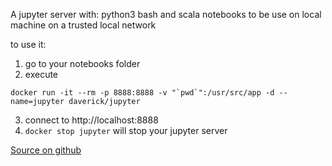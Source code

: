 A jupyter server with: python3 bash and scala notebooks to be use on local machine on a trusted local network

to use it:
1. go to your notebooks folder
2. execute 
```
docker run -it --rm -p 8888:8888 -v "`pwd`":/usr/src/app -d --name=jupyter daverick/jupyter
```
3. connect to http://localhost:8888
4. `docker stop jupyter` will stop your jupyter server

[Source on github](https://github.com/daverick/emporda/tree/master/jupyter)
